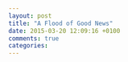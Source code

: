```yaml
---
layout: post
title: "A Flood of Good News"
date: 2015-03-20 12:09:16 +0100
comments: true
categories: 
---
```

